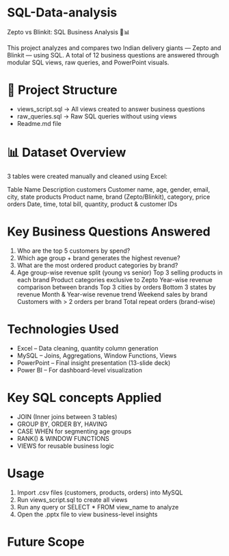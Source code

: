 # SQL-Data-analysis
Zepto vs Blinkit: SQL Business Analysis 🧠📊

This project analyzes and compares two Indian delivery giants — Zepto and Blinkit — using SQL.
A total of 12 business questions are answered through modular SQL views, raw queries, and PowerPoint visuals.

# 📁 Project Structure
- views_script.sql → All views created to answer business questions
- raw_queries.sql → Raw SQL queries without using views
- Readme.md file

# 📊 Dataset Overview
3 tables were created manually and cleaned using Excel:

Table Name	Description
customers	Customer name, age, gender, email, city, state
products	Product name, brand (Zepto/Blinkit), category, price
orders	Date, time, total bill, quantity, product & customer IDs

# Key Business Questions Answered
1. Who are the top 5 customers by spend?
2. Which age group + brand generates the highest revenue?
3. What are the most ordered product categories by brand?
4. Age group-wise revenue split (young vs senior)
Top 3 selling products in each brand
Product categories exclusive to Zepto
Year-wise revenue comparison between brands
Top 3 cities by orders
Bottom 3 states by revenue
Month & Year-wise revenue trend
Weekend sales by brand
Customers with > 2 orders per brand
Total repeat orders (brand-wise)

# Technologies Used
- Excel – Data cleaning, quantity column generation
- MySQL – Joins, Aggregations, Window Functions, Views
- PowerPoint – Final insight presentation (13-slide deck)
- Power BI – For dashboard-level visualization

# Key SQL concepts Applied
- JOIN (Inner joins between 3 tables)
- GROUP BY, ORDER BY, HAVING
- CASE WHEN for segmenting age groups
- RANK() & WINDOW FUNCTIONS
- VIEWS for reusable business logic

# Usage
1. Import .csv files (customers, products, orders) into MySQL
2. Run views_script.sql to create all views
3. Run any query or SELECT * FROM view_name to analyze
4. Open the .pptx file to view business-level insights

# Future Scope






